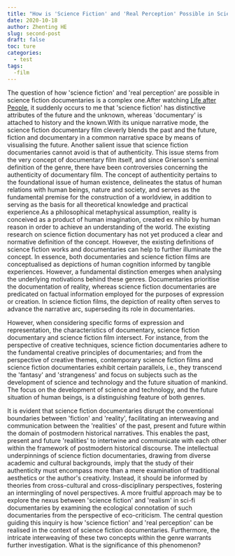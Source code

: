 ```yaml
---
title: "How is 'Science Fiction' and 'Real Perception' Possible in Science Fiction Documentaries?"
date: 2020-10-18
author: Zhenting HE
slug: second-post
draft: false
toc: ture
categories:
  - test
tags:
  -film
---
```


The question of how 'science fiction' and 'real perception' are possible in science fiction documentaries is a complex one.After watching  <a href='https://www.imdb.com/title/tt1433058/' target="_blank">Life after People</a >, it suddenly occurs to me that 'science fiction' has distinctive attributes of the future and the unknown, whereas 'documentary' is attached to history and the known.With its unique narrative mode, the science fiction documentary film cleverly blends the past and the future, fiction and documentary in a common narrative space by means of visualising the future. Another salient issue that science fiction documentaries cannot avoid is that of authenticity. This issue stems from the very concept of documentary film itself, and since Grierson's seminal definition of the genre, there have been controversies concerning the authenticity of documentary film. The concept of authenticity pertains to the foundational issue of human existence, delineates the status of human relations with human beings, nature and society, and serves as the fundamental premise for the construction of a worldview, in addition to serving as the basis for all theoretical knowledge and practical experience.As a philosophical metaphysical assumption, reality is conceived as a product of human imagination, created ex nihilo by human reason in order to achieve an understanding of the world. The existing research on science fiction documentary has not yet produced a clear and normative definition of the concept. However, the existing definitions of science fiction works and documentaries can help to further illuminate the concept. In essence, both documentaries and science fiction films are conceptualised as depictions of human cognition informed by tangible experiences. However, a fundamental distinction emerges when analysing the underlying motivations behind these genres. Documentaries prioritise the documentation of reality, whereas science fiction documentaries are predicated on factual information employed for the purposes of expression or creation. In science fiction films, the depiction of reality often serves to advance the narrative arc, superseding its role in documentaries.

However, when considering specific forms of expression and representation, the characteristics of documentary, science fiction documentary and science fiction film intersect. For instance, from the perspective of creative techniques, science fiction documentaries adhere to the fundamental creative principles of documentaries; and from the perspective of creative themes, contemporary science fiction films and science fiction documentaries exhibit certain parallels, i.e., they transcend the 'fantasy' and 'strangeness' and focus on subjects such as the development of science and technology and the future situation of mankind. The focus on the development of science and technology, and the future situation of human beings, is a distinguishing feature of both genres.

It is evident that science fiction documentaries disrupt the conventional boundaries between 'fiction' and 'reality', facilitating an interweaving and communication between the 'realities' of the past, present and future within the domain of postmodern historical narratives. This enables the past, present and future 'realities' to intertwine and communicate with each other within the framework of postmodern historical discourse. The intellectual underpinnings of science fiction documentaries, drawing from diverse academic and cultural backgrounds, imply that the study of their authenticity must encompass more than a mere examination of traditional aesthetics or the author's creativity. Instead, it should be informed by theories from cross-cultural and cross-disciplinary perspectives, fostering an intermingling of novel perspectives. A more fruitful approach may be to explore the nexus between 'science fiction' and 'realism' in sci-fi documentaries by examining the ecological connotation of such documentaries from the perspective of eco-criticism. The central question guiding this inquiry is how 'science fiction' and 'real perception' can be realised in the context of science fiction documentaries. Furthermore, the intricate interweaving of these two concepts within the genre warrants further investigation. What is the significance of this phenomenon?